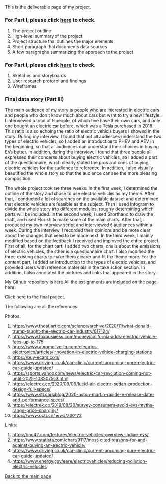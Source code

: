 This is the deliverable page of my project.

### For Part I, please click [here](https://yilunhuo.github.io/yilunhuo_portfolio/dataviz4.html) to check.
1. The project outline
2. High-level summary of the project
3. Project structure that outlines the major elements
4. Short paragraph that documents data sources
5. A few paragraphs summarizing the approach to the project


### For Part I, please click [here](https://yilunhuo.github.io/yilunhuo_portfolio/dataviz5.html) to check.
1. Sketches and storyboards
2. User research protocol and findings
3. Wireframes



### Final data story (Part III)

The main audience of my story is people who are interested in electric cars and people who don't know much about cars but want to try a new lifestyle. I interviewed a total of 6 people, of which five have their own cars, and only one bought an electric car before, which was a Tesla purchased in 2018. This ratio is also echoing the ratio of electric vehicle buyers I showed in the story. During my interview, I found that not all audiences understand the two types of electric vehicles, so I added an introduction to PHEV and AEV in the beginning, so that all audiences can understand their choices in buying EVs better. In addition, during the interview, I found that three people all expressed their concerns about buying electric vehicles, so I added a part of the questionnaire, which clearly stated the pros and cons of buying electric vehicles for the audience to reference. In addition, I also visually beautified the whole story so that the audience can see the more pleasing composition.

The whole project took me three weeks. In the first week, I determined the outline of the story and chose to use electric vehicles as my theme. After that, I conducted a lot of searches on the available dataset and determined that electric vehicles are feasible as the subject. Then I used Infogram to divide the whole story into different modules, roughly determining which parts will be included. In the second week, I used Shorthand to draw the draft, and used Florish to make some of the main charts. After that, I produced my own interview script and interviewed 6 audiences within a week. During the interview, I recorded their opinions and be more clear about the changes that need to be made next. In the third week, I mainly modified based on the feedback I received and improved the entire project. First of all, for the chart part, I added two charts, one is about the emissions of electric vehicles, the other is a questionnaire chart. I also modified the three existing charts to make them clearer and fit the theme more. For the content part, I added an introduction to the types of electric vehicles, and provided users with reference materials in the take action section. In addition, I also annotated the pictures and links that appeared in the story.

My Github repository is [here](https://yilunhuo.github.io/yilunhuo_portfolio/) All the assignments are included on the page here.

Click [here](https://preview.shorthand.com/ku2cnPZd3PEhcHDA) to the final project.


The following are all the references:

Photos:
1. https://www.theatlantic.com/science/archive/2020/11/what-donald-trump-taught-the-electric-car-industry/617124/
2. https://www.foxbusiness.com/money/california-adds-electric-vehicle-fees-up-to-175
3. https://www.automotive-iq.com/electrics-electronics/articles/innovation-in-electric-vehicle-charging-stations
4. https://buy-ecars.com/
5. https://www.driving.co.uk/car-clinic/current-upcoming-pure-electric-car-guide-updated/
6. https://sports.yahoo.com/news/electric-car-revolution-coming-not-until-2025-103307503.html
7. https://electrek.co/2020/09/09/lucid-air-electric-sedan-production-design-full-specs/
8. https://www.stl.cars/blog/2020-aston-martin-rapide-e-release-date-and-performance-specs/
9. https://electrek.co/2019/08/20/survey-consumers-avoid-evs-myths-range-price-charging/
10. https://www.qctt.cn/news/780172

Links:
1. https://inc42.com/features/electric-vehicles-overview-indiae-evs/
2. https://www.statista.com/chart/9117/most-cited-reasons-for-and-against-buying-an-electric-vehicle/
3. https://www.driving.co.uk/car-clinic/current-upcoming-pure-electric-car-guide-updated/
4. https://www.energy.gov/eere/electricvehicles/reducing-pollution-electric-vehicles


[Back to the main page](/README.md)
